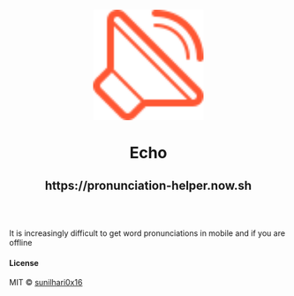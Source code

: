 <p align="center">
  <img src="./src/appicon.svg" height="200px"/>
  <h1><center>Echo</center></h1>
  <h2><center><a>https://pronunciation-helper.now.sh</a></center></h2>
  <br><br>
</p>

It is increasingly difficult to get word pronunciations in mobile and if you are offline


#### License

MIT © [sunilhari0x16](https://github.com/sunilhari0x16)
